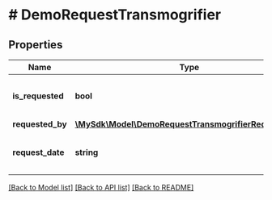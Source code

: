 # # DemoRequestTransmogrifier

## Properties

Name | Type | Description | Notes
------------ | ------------- | ------------- | -------------
**is_requested** | **bool** | Indicates if a demo has been requested | [optional]
**requested_by** | [**\MySdk\Model\DemoRequestTransmogrifierRequestedBy**](DemoRequestTransmogrifierRequestedBy.md) |  | [optional]
**request_date** | **string** | Date when the demo was requested | [optional]

[[Back to Model list]](../../README.md#models) [[Back to API list]](../../README.md#endpoints) [[Back to README]](../../README.md)
